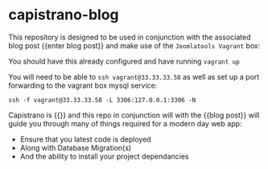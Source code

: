 # capistrano-blog

This repository is designed to be used in conjunction with the associated blog post {{enter blog post}} and make use of the `Joomlatools Vagrant` box: 

You should have this already configured and have running `vagrant up` 

You will need to be able to `ssh vagrant@33.33.33.58` as well as set up a port forwarding to the vagrant box mysql service: 


`ssh -f vagrant@33.33.33.58 -L 3306:127.0.0.1:3306 -N` 


Capistrano is {{}} and this repo in conjunction will with the {{blog post}} will guide you through many of things required for a modern day web app: 

* Ensure that you latest code is deployed
* Along with Database Migration(s)  
* And the ability to install your project dependancies 
